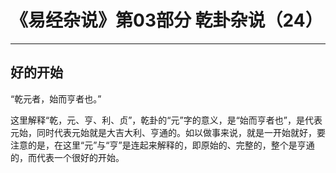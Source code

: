 # 《易经杂说》第03部分 乾卦杂说（24）

------

## 好的开始

“乾元者，始而亨者也。”

这里解释“乾，元、亨、利、贞”，乾卦的“元”字的意义，是“始而亨者也”，是代表元始，同时代表元始就是大吉大利、亨通的。如以做事来说，就是一开始就好，要注意的是，在这里“元”与“亨”是连起来解释的，即原始的、完整的，整个是亨通的，而代表一个很好的开始。